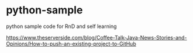 # python-sample
python sample code for RnD and self learning


https://www.theserverside.com/blog/Coffee-Talk-Java-News-Stories-and-Opinions/How-to-push-an-existing-project-to-GitHub
